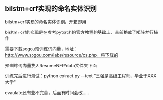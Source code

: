 ## bilstm+crf实现的命名实体识别

bilstm+crf实现的命名实体识别，开箱即用



bisltm+crf的实现是在参考pytorch的官方教程的基础上，全部换成了矩阵并行操作



需要下载sogou预训练词向量，地址：http://www.sogou.com/labs/resource/cs.php，将下载的

预训练词向量放入ResumeNER/data文件夹下面



训练完后进行测试：python extract.py --text "王强是高级工程师，毕业于XXX大学"



evaulate还有些不完善，后面有时间会改.....
